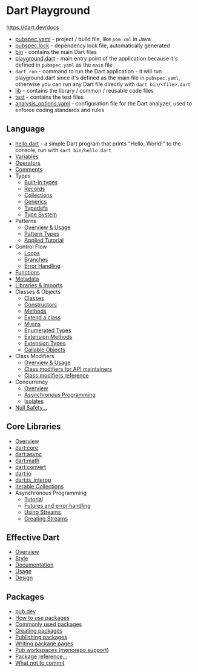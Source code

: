 # Dart Playground

https://dart.dev/docs

- [pubspec.yaml](pubspec.yaml) - project / build file, like `pom.xml` in Java
- [pubspec.lock](pubspec.lock) - dependency lock file, automatically generated
- [bin](bin) - contains the main Dart files
- [playground.dart](bin/playground.dart) - main entry point of the application because it's defined in `pubspec.yaml` as the `main` file
- `dart run` - command to run the Dart application - it will run playground.dart since it's defined as the main file in `pubspec.yaml`, otherwise you can run any Dart file directly with `dart bin/<file>.dart`
- [lib](lib) - contains the library / common / reusable code files
- [test](test) - contains the test files
- [analysis_options.yaml](analysis_options.yaml) - configuration file for the Dart analyzer, used to enforce coding standards and rules

## Language

- [hello.dart](bin/hello.dart) - a simple Dart program that prints "Hello, World!" to the console, run with `dart bin/hello.dart`
- [Variables](https://dart.dev/language/variables)
- [Operators](https://dart.dev/language/operators)
- [Comments](https://dart.dev/language/comments)
- Types
  - [Built-in types](https://dart.dev/language/built-in-types)
  - [Records](https://dart.dev/language/records)
  - [Collections](https://dart.dev/language/collections)
  - [Generics](https://dart.dev/language/generics)
  - [Typedefs](https://dart.dev/language/typedefs)
  - [Type System](https://dart.dev/language/type-system)
- Patterns
  - [Overview & Usage](https://dart.dev/language/patterns)
  - [Pattern Types](https://dart.dev/language/pattern-types)
  - [Applied Tutorial](https://codelabs.developers.google.com/codelabs/dart-patterns-records)
- Control Flow
  - [Loops](https://dart.dev/language/loops)
  - [Branches](https://dart.dev/language/branches)
  - [Error Handling](https://dart.dev/language/error-handling)
- [Functions](https://dart.dev/language/functions)
- [Metadata](https://dart.dev/language/metadata)
- [Libraries & Imports](https://dart.dev/language/libraries)
- Classes & Objects
  - [Classes](https://dart.dev/language/classes)
  - [Constructors](https://dart.dev/language/constructors)
  - [Methods](https://dart.dev/language/methods)
  - [Extend a class](https://dart.dev/language/extend)
  - [Mixins](https://dart.dev/language/mixins)
  - [Enumerated Types](https://dart.dev/language/enums)
  - [Extension Methods](https://dart.dev/language/extension-methods)
  - [Extension Types](https://dart.dev/language/extension-types)
  - [Callable Objects](https://dart.dev/language/callable-objects)
- Class Modifiers
  - [Overview & Usage](https://dart.dev/language/class-modifiers)
  - [Class modifiers for API maintainers](https://dart.dev/language/class-modifiers-for-apis)
  - [Class modifiers reference](https://dart.dev/language/modifier-reference)
- Concurrency
  - [Overview](https://dart.dev/language/concurrency)
  - [Asynchronous Programming](https://dart.dev/language/async)
  - [Isolates](https://dart.dev/language/isolates)
- [Null Safety...](https://dart.dev/language/null-safety)

## Core Libraries

- [Overview](https://dart.dev/libraries/libraries)
- [dart:core](https://dart.dev/libraries/dart-core)
- [dart:async](https://dart.dev/libraries/dart-async)
- [dart:math](https://dart.dev/libraries/dart-math)
- [dart:convert](https://dart.dev/libraries/dart-convert)
- [dart:io](https://dart.dev/libraries/dart-io)
- [dart:js_interop](https://dart.dev/interop/js-interop)
- [Iterable Collections](https://dart.dev/libraries/collections/iterables)
- Asynchronous Programming
  - [Tutorial](https://dart.dev/libraries/async/async-await)
  - [Futures and error handling](https://dart.dev/libraries/async/futures-error-handling)
  - [Using Streams](https://dart.dev/libraries/async/using-streams)
  - [Creating Streams](https://dart.dev/libraries/async/creating-streams)

## Effective Dart
- [Overview](https://dart.dev/effective-dart)
- [Style](https://dart.dev/effective-dart/style)
- [Documentation](https://dart.dev/effective-dart/documentation)
- [Usage](https://dart.dev/effective-dart/usage)
- [Design](https://dart.dev/effective-dart/design)

## Packages
- [pub.dev](https://pub.dev)
- [How to use packages](https://dart.dev/tools/pub/packages)
- [Commonly used packages](https://dart.dev/resources/useful-packages)
- [Creating packages](https://dart.dev/tools/pub/create-packages)
- [Publishing packages](https://dart.dev/tools/pub/publishing)
- [Writing package pages](https://dart.dev/tools/pub/writing-package-pages)
- [Pub workspaces (monorepo support)](https://dart.dev/tools/pub/workspaces)
- [Package reference...](https://dart.dev/tools/pub/dependencies)
- [What not to commit](https://dart.dev/tools/pub/private-files)